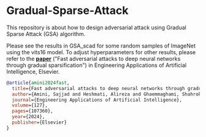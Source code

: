 # Gradual-Sparse-Attack

This repository is about how to design adversarial attack using Gradual Sparse Attack (GSA) algorithm.

Please see the results in GSA_scad for some random samples of ImageNet using the vits16 model. To adjust hyperparameters for other results, please refer to the [**paper**](https://doi.org/10.1016/j.engappai.2023.107360) ("Fast adversarial attacks to deep neural networks through gradual sparsification") in Engineering Applications of Artificial Intelligence, Elsevier.

```bibtex
@article{amini2024fast,
  title={Fast adversarial attacks to deep neural networks through gradual sparsification},
  author={Amini, Sajjad and Heshmati, Alireza and Ghaemmaghami, Shahrokh},
  journal={Engineering Applications of Artificial Intelligence},
  volume={127},
  pages={107360},
  year={2024},
  publisher={Elsevier}
}
```

